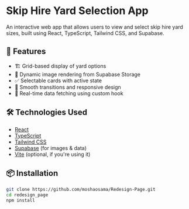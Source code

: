 # Skip Hire Yard Selection App

An interactive web app that allows users to view and select skip hire yard sizes, built using React, TypeScript, Tailwind CSS, and Supabase.



## 🚀 Features

- 🏗️ Grid-based display of yard options
- 📸 Dynamic image rendering from Supabase Storage
- ✅ Selectable cards with active state
- 💅 Smooth transitions and responsive design
- 🔄 Real-time data fetching using custom hook

## 🛠️ Technologies Used

- [React](https://reactjs.org/)
- [TypeScript](https://www.typescriptlang.org/)
- [Tailwind CSS](https://tailwindcss.com/)
- [Supabase](https://supabase.com/) (for images & data)
- [Vite](https://vitejs.dev/) (optional, if you're using it)

## 📦 Installation

```bash
git clone https://github.com/moshaosama/Redesign-Page.git
cd redesign_page
npm install
